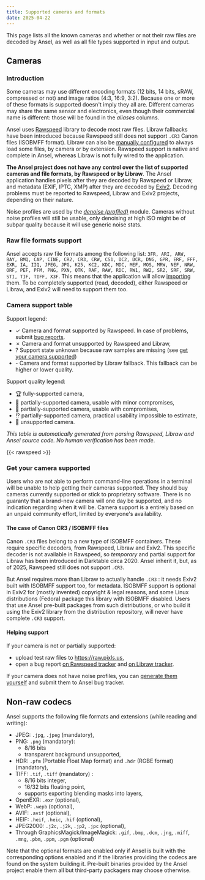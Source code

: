 ```yaml
---
title: Supported cameras and formats
date: 2025-04-22
---
```


This page lists all the known cameras and whether or not their raw files are decoded by Ansel, as well as all file types supported in input and output.

## Cameras

### Introduction

Some cameras may use different encoding formats (12 bits, 14 bits, sRAW, compressed or not) and image ratios (4:3, 16:9, 3:2). Because one or more of these formats is supported doesn't imply they all are. Different cameras may share the same sensor and electronics, even though their commercial name is different: those will be found in the _aliases_ columns.

Ansel uses [Rawspeed](https://darktable-org.github.io/rawspeed/) library to decode most raw files. Libraw fallbacks have been introduced because Rawspeed still does not support `.CR3` Canon files (ISOBMFF format). Libraw can also be [manually configured](../../doc/preferences-settings/processing/#libraw) to always load some files, by camera or by extension. Rawspeed support is native and complete in Ansel, whereas Libraw is not fully wired to the application.

__The Ansel project does not have any control over the list of supported cameras and file formats, by Rawspeed or by Libraw__. The Ansel application handles pixels after they are decoded by Rawspeed or Libraw, and metadata (EXIF, IPTC, XMP) after they are decoded by [Exiv2](https://exiv2.org/). Decoding problems must be reported to Rawspeed, Libraw and Exiv2 projects, depending on their nature.

Noise profiles are used by the [_denoise (profiled)_](../../doc/modules/processing-modules/denoise-profiled) module. Cameras without noise profiles will still be usable, only denoising at high ISO might be of subpar quality because it will use generic noise stats.

### Raw file formats support

Ansel accepts raw file formats among the following list: `3FR, ARI, ARW, BAY, BMQ, CAP, CINE, CR2, CR3, CRW, CS1, DC2, DCR, DNG, GPR, ERF, FFF, EXR, IA, IIQ, JPEG, JPG, K25, KC2, KDC, MDC, MEF, MOS, MRW, NEF, NRW, ORF, PEF, PFM, PNG, PXN, QTK, RAF, RAW, RDC, RW1, RW2, SR2, SRF, SRW, STI, TIF, TIFF, X3F`. This means that the application will allow [importing](../doc/getting-started/import.md) them. To be completely supported (read, decoded), either Rawspeed or Libraw, and Exiv2 will need to support them too.

### Camera support table

Support legend:

- <span class='badge rounded-circle text-bg-success square-badge'>✓</span> Camera and format supported by Rawspeed. In case of problems, submit [bug reports](https://github.com/darktable-org/rawspeed/issues).
- <span class='badge rounded-circle text-bg-danger square-badge'>✗</span> Camera and format unsupported by Rawspeed and Libraw,
- <span class='badge rounded-circle text-bg-warning square-badge'>?</span> Support state unknown because raw samples are missing (see [get your camera supported](#get-your-camera-supported))
- <span class='badge rounded-circle text-bg-info square-badge'>-</span> Camera and format supported by Libraw fallback. This fallback can be higher or lower quality.

Support quality legend:

- 🏆 fully-supported camera,
- 🥈 partially-supported camera, usable with minor compromises,
- 🥉 partially-supported camera, usable with compromises,
- ⁉️ partially-supported camera, practical usability impossible to estimate,
- 💩 unsupported camera.

_This table is automatically generated from parsing Rawspeed, Libraw and Ansel source code. No human verification has been made_.

{{< rawspeed >}}

### Get your camera supported

Users who are not able to perform command-line operations in a terminal will be unable to help getting their cameras supported. They should buy cameras currently supported or stick to proprietary software. There is no guaranty that a brand-new camera will one day be supported, and no indication regarding when it will be. Camera support is a entirely based on an unpaid community effort, limited by everyone's availability.

#### The case of Canon CR3 / ISOBMFF files

Canon `.CR3` files belong to a new type of ISOBMFF containers. These require specific decoders, from Rawspeed, Libraw and Exiv2. This specific decoder is not available in Rawspeed, so _temporary_ and partial support for Libraw has been introduced in Darktable circa 2020. Ansel inherit it, but, as of 2025, Rawspeed still does not support `.CR3`.

But Ansel requires more than Libraw to actually handle `.CR3` : it needs Exiv2 built with ISOBMFF support too, for metadata. ISOBMFF support is optional in Exiv2 for (mostly invented) copyright & legal reasons, and some Linux distributions (Fedora) package this library with ISOBMFF disabled. Users that use Ansel pre-built packages from such distributions, or who build it using the Exiv2 library from the distribution repository, will never have complete `.CR3` support.

#### Helping support

If your camera is not or partially supported:

- upload test raw files to <https://raw.pixls.us>,
- open a bug report [on Rawspeed tracker](https://github.com/darktable-org/rawspeed/issues) and [on Libraw tracker](https://github.com/LibRaw/LibRaw/issues/608).

If your camera does not have noise profiles, you can [generate them yourself](https://pixls.us/articles/how-to-create-camera-noise-profiles-for-darktable/) and submit them to Ansel bug tracker.

## Non-raw codecs

Ansel supports the following file formats and extensions (while reading and writing):

- JPEG: `.jpg`, `.jpeg` (mandatory),
- PNG: `.png` (mandatory):
    - 8/16 bits
    - transparent background unsupported,
- HDR: `.pfm` (Portable Float Map format) and `.hdr` (RGBE format) (mandatory),
- TIFF: `.tif`, `.tiff` (mandatory) :
    - 8/16 bits integer,
    - 16/32 bits floating point,
    - supports exporting blending masks into layers,
- OpenEXR: `.exr` (optional),
- WebP: `.wepb` (optional),
- AVIF: `.avif` (optional),
- HEIF: `.heif`, `.heic`, `.hif` (optional),
- JPEG2000: `.j2c`, `.j2k`, `.jp2`, `.jpc` (optional),
- Through GraphicsMagick/ImageMagick: `.gif`, `.bmp`, `.dcm`, `.jng`, `.miff`, `.mng`, `.pbm`, `.ppm`, `.pgm` (optional)

Note that the optional formats are enabled only if Ansel is built with the corresponding options enabled and if the libraries providing the codecs are found on the system building it. Pre-built binaries provided by the Ansel project enable them all but third-party packagers may choose otherwise.

